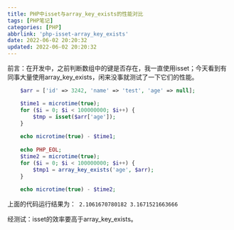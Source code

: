 ```yaml
---
title: PHP中isset与array_key_exists的性能对比
tags: [PHP笔记]
categories: [PHP]
abbrlink: 'php-isset-array_key_exists'
date: 2022-06-02 20:20:32
updated: 2022-06-02 20:20:32
---
```


<div class="note info">前言：在开发中，之前判断数组中的键是否存在，我一直使用isset；今天看到有同事大量使用array_key_exists，闲来没事就测试了一下它们的性能。</div>

```php
    $arr = ['id' => 3242, 'name' => 'test', 'age' => null];

    $time1 = microtime(true);
    for ($i = 0; $i < 100000000; $i++) {
        $tmp = isset($arr['age']);
    }
    
    echo microtime(true) - $time1;
    
    echo PHP_EOL;
    $time2 = microtime(true);
    for ($i = 0; $i < 100000000; $i++) {
        $tmp1 = array_key_exists('age', $arr);
    }
    
    echo microtime(true) - $time2;
```
上面的代码运行结果为：<code>
2.1061670780182
3.1671521663666
</code>

经测试：isset的效率要高于array_key_exists。

